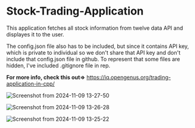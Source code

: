 # Stock-Trading-Application
This application fetches all stock information from twelve data API and displayes it to the user. 


The config.json file also has to be included, but since it contains API key, which is private to individual so we don't share that API key and don't include that config.json file in github. To represent that some files are hidden, I've included .gitignore file in rep.  

**For more info, check this out=>** https://iq.opengenus.org/trading-application-in-cpp/

![Screenshot from 2024-11-09 13-27-50](https://github.com/user-attachments/assets/bcbefafa-c84c-4442-88f3-6a91f3dd0e51)


![Screenshot from 2024-11-09 13-26-28](https://github.com/user-attachments/assets/6bb74a04-aff9-4a9e-b8bf-74c59c9fae24)


![Screenshot from 2024-11-09 13-25-22](https://github.com/user-attachments/assets/9c76941a-af83-4498-bcc8-b7a7fe740e45)

